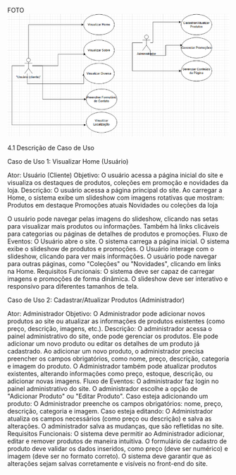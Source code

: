 FOTO
<img src="./img/draw.io.PNG" alt="Diagrama de Caso de Uso" />

  4.1  Descrição de Caso de Uso

Caso de Uso 1: Visualizar Home (Usuário)

Ator: Usuário (Cliente)
Objetivo: O usuário acessa a página inicial do site e visualiza os destaques de produtos, coleções em promoção e novidades da loja.
Descrição:
O usuário acessa a página principal do site.
Ao carregar a Home, o sistema exibe um slideshow com imagens rotativas que mostram:
Produtos em destaque
Promoções atuais
Novidades ou coleções da loja


O usuário pode navegar pelas imagens do slideshow, clicando nas setas para visualizar mais produtos ou informações.
Também há links clicáveis para categorias ou páginas de detalhes de produtos e promoções.
Fluxo de Eventos:
O Usuário abre o site.
O sistema carrega a página inicial.
O sistema exibe o slideshow de produtos e promoções.
O Usuário interage com o slideshow, clicando para ver mais informações.
O usuário pode navegar para outras páginas, como "Coleções" ou "Novidades", clicando em links na Home.
Requisitos Funcionais:
O sistema deve ser capaz de carregar imagens e promoções de forma dinâmica.
O slideshow deve ser interativo e responsivo para diferentes tamanhos de tela.

Caso de Uso 2: Cadastrar/Atualizar Produtos (Administrador)

Ator: Administrador
Objetivo: O Administrador pode adicionar novos produtos ao site ou atualizar as informações de produtos existentes (como preço, descrição, imagens, etc.).
Descrição:
O administrador acessa o painel administrativo do site, onde pode gerenciar os produtos.
Ele pode adicionar um novo produto ou editar os detalhes de um produto já cadastrado.
Ao adicionar um novo produto, o administrador precisa preencher os campos obrigatórios, como nome, preço, descrição, categoria e imagem do produto.
O Administrador também pode atualizar produtos existentes, alterando informações como preço, estoque, descrição, ou adicionar novas imagens.
Fluxo de Eventos:
O administrador faz login no painel administrativo do site.
O administrador escolhe a opção de "Adicionar Produto" ou "Editar Produto".
Caso esteja adicionando um produto:
O Administrador preenche os campos obrigatórios: nome, preço, descrição, categoria e imagem.
Caso esteja editando:
O Administrador atualiza os campos necessários (como preço ou descrição) e salva as alterações.
O administrador salva as mudanças, que são refletidas no site.
Requisitos Funcionais:
O sistema deve permitir ao Administrador adicionar, editar e remover produtos de maneira intuitiva.
O formulário de cadastro de produto deve validar os dados inseridos, como preço (deve ser numérico) e imagem (deve ser no formato correto).
O sistema deve garantir que as alterações sejam salvas corretamente e visíveis no front-end do site.
